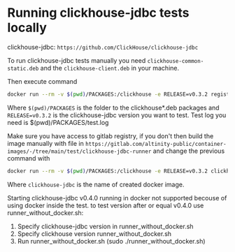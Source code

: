 # Running clickhouse-jdbc tests locally

clickhouse-jdbc: `https://github.com/ClickHouse/clickhouse-jdbc`

To run clickhouse-jdbc tests manually you need `clickhouse-common-static.deb` and the `clickhouse-client.deb` in your machine.

Then execute command
```bash
docker run --rm -v $(pwd)/PACKAGES:/clickhouse -e RELEASE=v0.3.2 registry.gitlab.com/altinity-public/container-images/test/clickhouse-jdbc-runner:v1.0
```

Where `$(pwd)/PACKAGES` is the folder to the clickhouse*.deb packages and `RELEASE=v0.3.2` is the clickhouse-jdbc version you want to test.
Test log you need is $(pwd)/PACKAGES/test.log

Make sure you have access to gitlab registry, if you don't then build the image manually with file in `https://gitlab.com/altinity-public/container-images/-/tree/main/test/clickhouse-jdbc-runner` and change the previous command with
```bash
docker run --rm -v $(pwd)/PACKAGES:/clickhouse -e RELEASE=v0.3.2 clickhouse-jdbc
```
Where `clickhouse-jdbc` is the name of created docker image.

Starting clickhouse-jdbc v0.4.0 running in docker not supported becouse of using docker inside the test.
to test version after or equal v0.4.0 use runner_without_docker.sh:

1. Specify clickhouse-jdbc version in runner_without_docker.sh
2. Specify clickhouse version runner_without_docker.sh
3. Run runner_without_docker.sh (sudo ./runner_without_docker.sh)

